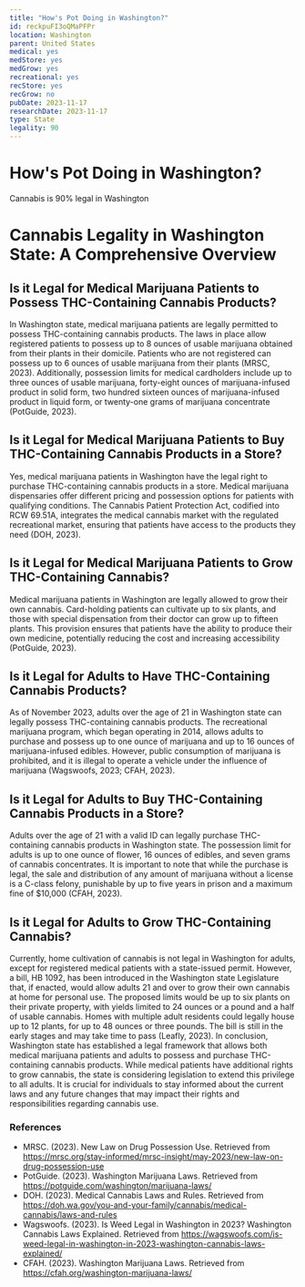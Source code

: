 ```yaml
---
title: "How's Pot Doing in Washington?"
id: reckpuFI3oQMaPFPr
location: Washington
parent: United States
medical: yes
medStore: yes
medGrow: yes
recreational: yes
recStore: yes
recGrow: no
pubDate: 2023-11-17
researchDate: 2023-11-17
type: State
legality: 90
---
```


# How's Pot Doing in Washington?

<p class="howsit">Cannabis is 90% legal in Washington</p>

# Cannabis Legality in Washington State: A Comprehensive Overview
## Is it Legal for Medical Marijuana Patients to Possess THC-Containing Cannabis Products?
In Washington state, medical marijuana patients are legally permitted to possess THC-containing cannabis products. The laws in place allow registered patients to possess up to 8 ounces of usable marijuana obtained from their plants in their domicile. Patients who are not registered can possess up to 6 ounces of usable marijuana from their plants (MRSC, 2023). Additionally, possession limits for medical cardholders include up to three ounces of usable marijuana, forty-eight ounces of marijuana-infused product in solid form, two hundred sixteen ounces of marijuana-infused product in liquid form, or twenty-one grams of marijuana concentrate (PotGuide, 2023).
## Is it Legal for Medical Marijuana Patients to Buy THC-Containing Cannabis Products in a Store?
Yes, medical marijuana patients in Washington have the legal right to purchase THC-containing cannabis products in a store. Medical marijuana dispensaries offer different pricing and possession options for patients with qualifying conditions. The Cannabis Patient Protection Act, codified into RCW 69.51A, integrates the medical cannabis market with the regulated recreational market, ensuring that patients have access to the products they need (DOH, 2023).
## Is it Legal for Medical Marijuana Patients to Grow THC-Containing Cannabis?
Medical marijuana patients in Washington are legally allowed to grow their own cannabis. Card-holding patients can cultivate up to six plants, and those with special dispensation from their doctor can grow up to fifteen plants. This provision ensures that patients have the ability to produce their own medicine, potentially reducing the cost and increasing accessibility (PotGuide, 2023).
## Is it Legal for Adults to Have THC-Containing Cannabis Products?
As of November 2023, adults over the age of 21 in Washington state can legally possess THC-containing cannabis products. The recreational marijuana program, which began operating in 2014, allows adults to purchase and possess up to one ounce of marijuana and up to 16 ounces of marijuana-infused edibles. However, public consumption of marijuana is prohibited, and it is illegal to operate a vehicle under the influence of marijuana (Wagswoofs, 2023; CFAH, 2023).
## Is it Legal for Adults to Buy THC-Containing Cannabis Products in a Store?
Adults over the age of 21 with a valid ID can legally purchase THC-containing cannabis products in Washington state. The possession limit for adults is up to one ounce of flower, 16 ounces of edibles, and seven grams of cannabis concentrates. It is important to note that while the purchase is legal, the sale and distribution of any amount of marijuana without a license is a C-class felony, punishable by up to five years in prison and a maximum fine of $10,000 (CFAH, 2023).
## Is it Legal for Adults to Grow THC-Containing Cannabis?
Currently, home cultivation of cannabis is not legal in Washington for adults, except for registered medical patients with a state-issued permit. However, a bill, HB 1092, has been introduced in the Washington state Legislature that, if enacted, would allow adults 21 and over to grow their own cannabis at home for personal use. The proposed limits would be up to six plants on their private property, with yields limited to 24 ounces or a pound and a half of usable cannabis. Homes with multiple adult residents could legally house up to 12 plants, for up to 48 ounces or three pounds. The bill is still in the early stages and may take time to pass (Leafly, 2023).
In conclusion, Washington state has established a legal framework that allows both medical marijuana patients and adults to possess and purchase THC-containing cannabis products. While medical patients have additional rights to grow cannabis, the state is considering legislation to extend this privilege to all adults. It is crucial for individuals to stay informed about the current laws and any future changes that may impact their rights and responsibilities regarding cannabis use.
### References
- MRSC. (2023). New Law on Drug Possession Use. Retrieved from https://mrsc.org/stay-informed/mrsc-insight/may-2023/new-law-on-drug-possession-use
- PotGuide. (2023). Washington Marijuana Laws. Retrieved from https://potguide.com/washington/marijuana-laws/
- DOH. (2023). Medical Cannabis Laws and Rules. Retrieved from https://doh.wa.gov/you-and-your-family/cannabis/medical-cannabis/laws-and-rules
- Wagswoofs. (2023). Is Weed Legal in Washington in 2023? Washington Cannabis Laws Explained. Retrieved from https://wagswoofs.com/is-weed-legal-in-washington-in-2023-washington-cannabis-laws-explained/
- CFAH. (2023). Washington Marijuana Laws. Retrieved from https://cfah.org/washington-marijuana-laws/

